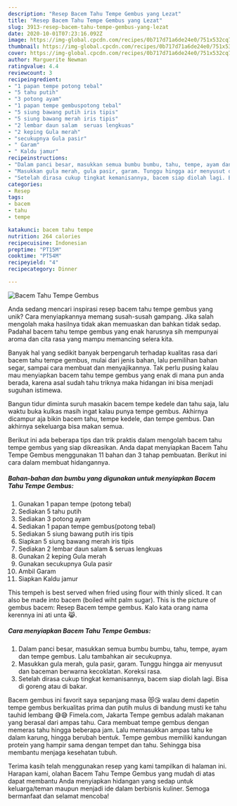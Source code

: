 ```yaml
---
description: "Resep Bacem Tahu Tempe Gembus yang Lezat"
title: "Resep Bacem Tahu Tempe Gembus yang Lezat"
slug: 3913-resep-bacem-tahu-tempe-gembus-yang-lezat
date: 2020-10-01T07:23:16.092Z
image: https://img-global.cpcdn.com/recipes/0b717d71a6de24e0/751x532cq70/bacem-tahu-tempe-gembus-foto-resep-utama.jpg
thumbnail: https://img-global.cpcdn.com/recipes/0b717d71a6de24e0/751x532cq70/bacem-tahu-tempe-gembus-foto-resep-utama.jpg
cover: https://img-global.cpcdn.com/recipes/0b717d71a6de24e0/751x532cq70/bacem-tahu-tempe-gembus-foto-resep-utama.jpg
author: Marguerite Newman
ratingvalue: 4.4
reviewcount: 3
recipeingredient:
- "1 papan tempe potong tebal"
- "5 tahu putih"
- "3 potong ayam"
- "1 papan tempe gembuspotong tebal"
- "5 siung bawang putih iris tipis"
- "5 siung bawang merah iris tipis"
- "2 lembar daun salam  seruas lengkuas"
- "2 keping Gula merah"
- "secukupnya Gula pasir"
- " Garam"
- " Kaldu jamur"
recipeinstructions:
- "Dalam panci besar, masukkan semua bumbu bumbu, tahu, tempe, ayam dan tempe gembus. Lalu tambahkan air secukupnya."
- "Masukkan gula merah, gula pasir, garam. Tunggu hingga air menyusut dan baceman berwarna kecoklatan. Koreksi rasa."
- "Setelah dirasa cukup tingkat kemanisannya, bacem siap diolah lagi. Bisa di goreng atau di bakar."
categories:
- Resep
tags:
- bacem
- tahu
- tempe

katakunci: bacem tahu tempe 
nutrition: 264 calories
recipecuisine: Indonesian
preptime: "PT15M"
cooktime: "PT54M"
recipeyield: "4"
recipecategory: Dinner

---
```



![Bacem Tahu Tempe Gembus](https://img-global.cpcdn.com/recipes/0b717d71a6de24e0/751x532cq70/bacem-tahu-tempe-gembus-foto-resep-utama.jpg)

Anda sedang mencari inspirasi resep bacem tahu tempe gembus yang unik? Cara menyiapkannya memang susah-susah gampang. Jika salah mengolah maka hasilnya tidak akan memuaskan dan bahkan tidak sedap. Padahal bacem tahu tempe gembus yang enak harusnya sih mempunyai aroma dan cita rasa yang mampu memancing selera kita.

Banyak hal yang sedikit banyak berpengaruh terhadap kualitas rasa dari bacem tahu tempe gembus, mulai dari jenis bahan, lalu pemilihan bahan segar, sampai cara membuat dan menyajikannya. Tak perlu pusing kalau mau menyiapkan bacem tahu tempe gembus yang enak di mana pun anda berada, karena asal sudah tahu triknya maka hidangan ini bisa menjadi suguhan istimewa.

Bangun tidur diminta suruh masakin bacem tempe kedele dan tahu saja, lalu waktu buka kulkas masih ingat kalau punya tempe gembus. Akhirnya dicampur aja bikin bacem tahu, tempe kedele, dan tempe gembus. Dan akhirnya sekeluarga bisa makan semua.


Berikut ini ada beberapa tips dan trik praktis dalam mengolah bacem tahu tempe gembus yang siap dikreasikan. Anda dapat menyiapkan Bacem Tahu Tempe Gembus menggunakan 11 bahan dan 3 tahap pembuatan. Berikut ini cara dalam membuat hidangannya.

<!--inarticleads1-->

##### Bahan-bahan dan bumbu yang digunakan untuk menyiapkan Bacem Tahu Tempe Gembus:

1. Gunakan 1 papan tempe (potong tebal)
1. Sediakan 5 tahu putih
1. Sediakan 3 potong ayam
1. Sediakan 1 papan tempe gembus(potong tebal)
1. Sediakan 5 siung bawang putih iris tipis
1. Siapkan 5 siung bawang merah iris tipis
1. Sediakan 2 lembar daun salam &amp; seruas lengkuas
1. Gunakan 2 keping Gula merah
1. Gunakan secukupnya Gula pasir
1. Ambil  Garam
1. Siapkan  Kaldu jamur


This tempeh is best served when fried using flour with thinly sliced. It can also be made into bacem (boiled wiht palm sugar). This is the picture of gembus bacem: Resep Bacem tempe gembus. Kalo kata orang nama kerennya ini ati unta 😹. 

<!--inarticleads2-->

##### Cara menyiapkan Bacem Tahu Tempe Gembus:

1. Dalam panci besar, masukkan semua bumbu bumbu, tahu, tempe, ayam dan tempe gembus. Lalu tambahkan air secukupnya.
1. Masukkan gula merah, gula pasir, garam. Tunggu hingga air menyusut dan baceman berwarna kecoklatan. Koreksi rasa.
1. Setelah dirasa cukup tingkat kemanisannya, bacem siap diolah lagi. Bisa di goreng atau di bakar.


Bacem gembus ini favorit saya sepanjang masa 😻😘 walau demi dapetin tempe gembus berkualitas prima dan putih mulus di bandung musti ke tahu tauhid lembang 😅😅 Fimela.com, Jakarta Tempe gembus adalah makanan yang berasal dari ampas tahu. Cara membuat tempe gembus dengan memeras tahu hingga beberapa jam. Lalu memasukkan ampas tahu ke dalam karung, hingga berubah bentuk. Tempe gembus memiliki kandungan protein yang hampir sama dengan tempet dan tahu. Sehingga bisa membantu menjaga kesehatan tubuh. 

Terima kasih telah menggunakan resep yang kami tampilkan di halaman ini. Harapan kami, olahan Bacem Tahu Tempe Gembus yang mudah di atas dapat membantu Anda menyiapkan hidangan yang sedap untuk keluarga/teman maupun menjadi ide dalam berbisnis kuliner. Semoga bermanfaat dan selamat mencoba!
